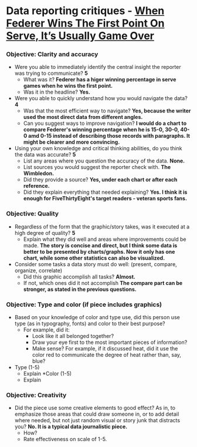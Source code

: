 # Data reporting critiques - [When Federer Wins The First Point On Serve, It’s Usually Game Over](https://fivethirtyeight.com/features/when-federer-wins-the-first-point-on-serve-its-usually-game-over/)

### Objective: Clarity and accuracy

* Were you able to immediately identify the central insight the reporter was trying to communicate? __5__ 
   * What was it? __Federer has a higer winning percentage in serve games when he wins the first point.__
   * Was it in the headline? __Yes.__
* Were you able to quickly understand how you would navigate the data? __4__
   * Was that the most efficient way to navigate? __Yes, because the writer used the most direct data from different angles.__
   * Can you suggest ways to improve navigation? __I would do a chart to compare Federer's winning percentage when he is 15-0, 30-0, 40-0 amd 0-15 instead of describing those records with paragraphs. It might be clearer and more convincing.__
* Using your own knowledge and critical thinking abilities, do you think the data was accurate? __5__
   * List any areas where you question the accuracy of the data. __None.__
   * List sources you would suggest the reporter check with. __The Wimbledon.__
   * Did they provide a source? __Yes, under each chart or after each reference.__
   * Did they explain everything that needed explaining? __Yes. I think it is enough for FiveThirtyEight's target readers - veteran sports fans.__

### Objective: Quality

* Regardless of the form that the graphic/story takes, was it executed at a high degree of quality? __5__
   * Explain what they did well and areas where improvements could be made. __The story is concise and direct, but I think some data is better to be presented by charts/graphs. Now it only has one chart, while some other statistics can also be visualized.__
* Consider some tasks a data story must do well: (present, compare, organize, correlate)
   * Did this graphic accomplish all tasks? __Almost.__
   * If not, which ones did it not accomplish __The compare part can be stronger, as stated in the previous questions.__

### Objective: Type and color (if piece includes graphics)

* Based on your knowledge of color and type use, did this person use type (as in typography, fonts) and color to their best purpose?
   * For example, did it: 
       * Look like it all belonged together?
       * Draw your eye first to the most important pieces of information?
       * Make sense? For example, if it discussed heat, did it use the color red to communicate the degree of heat rather than, say, blue?
* Type (1-5)
   * Explain
*Color (1-5)
   * Explain
   
### Objective: Creativity

* Did the piece use some creative elements to good effect? As in, to emphasize those areas that could draw someone in, or to add detail where needed, but not just random visual or story junk that distracts you? __No. It is a typical data journalistic piece.__
   * How?
   * Rate effectiveness on scale of 1-5. 

